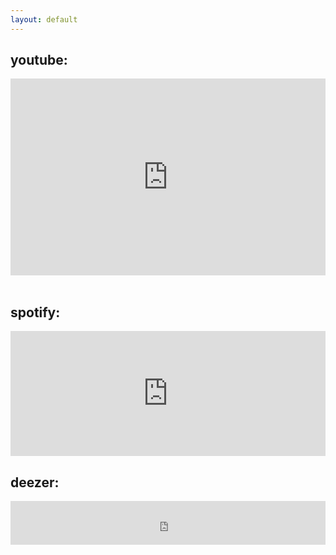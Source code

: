 ```yaml
---
layout: default
---
```


## youtube:


<div class="vid-container">
<iframe width="100%" height="315" showinfo="1" src="https://www.youtube.com/embed/videoseries?list=PL7smZQW3puyY7oWHo3kXcNel8SNSLERJU" frameborder="0" allow=" autoplay; encrypted-media; gyroscope; picture-in-picture" allowfullscreen></iframe>
</div>


<br>

## spotify:
<iframe src="https://open.spotify.com/embed/playlist/2rtp1AI9dT8wBy6BRmQ1Mt" width="100%" height="200" frameborder="0" allowtransparency="true" allow="encrypted-media"></iframe>

<br>

## deezer:
<iframe scrolling="no" frameborder="0" allowTransparency="true" src="https://www.deezer.com/plugins/player?format=classic&autoplay=false&playlist=true&width=100%&height=70&color=ff0000&layout=dark&size=medium&type=playlist&id=7511919464&app_id=1" width="100%" height="70"></iframe>

<br>
